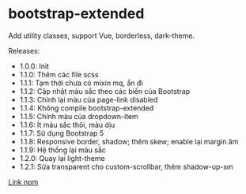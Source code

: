 # bootstrap-extended

Add utility classes, support Vue, borderless, dark-theme.

Releases:

- 1.0.0: Init
- 1.1.0: Thêm các file scss
- 1.1.1: Tạm thời chưa có mixin mq, ẩn đi
- 1.1.2: Cập nhật màu sắc theo các biến của Bootstrap
- 1.1.3: Chỉnh lại màu của page-link disabled
- 1.1.4: Không compile bootstrap-extended
- 1.1.5: Chỉnh màu của dropdown-item
- 1.1.6: Ít màu sắc thôi, màu dịu
- 1.1.7: Sử dụng Bootstrap 5
- 1.1.8: Responsive border, shadow; thêm skew; enable lại margin âm
- 1.1.9: Hệ thống lại màu sắc
- 1.2.0: Quay lại light-theme
- 1.2.1: Sửa transparent cho custom-scrollbar, thêm shadow-up-sm

[Link npm](https://www.npmjs.com/package/@lockex1987/bootstrap-extended)
